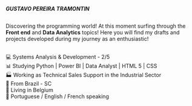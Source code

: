 ***GUSTAVO PEREIRA TRAMONTIN***

##

Discovering the programming world!
At this moment surfing through the **Front end** and **Data Analytics** topics!
Here you will find my drafts and projects developed during my journey as an enthusiastic!

##

💻 Systems Analysis & Development - 2/5<br />
📊 Studying Python | Power BI | Data Analyst | HTML 5 | CSS <br />
🏭 Working as Technical Sales Support in the Industrial Sector<br />
🏡 From Brazil - SC<br />
🏰 Living in Belgium<br />
💬 Portuguese / English / French speaking<br />

##
